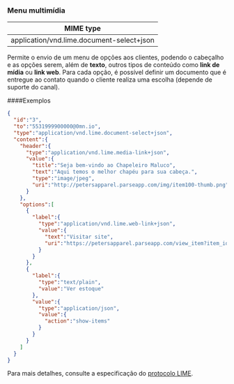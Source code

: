 ### Menu multimídia
| MIME type                            | 
|--------------------------------------|
| application/vnd.lime.document-select+json |

Permite o envio de um menu de opções aos clientes, podendo o cabeçalho e as opções serem, além de **texto**, outros tipos de conteúdo como **link de mídia** ou **link web**. Para cada opção, é possível definir um documento que é entregue ao contato quando o cliente realiza uma escolha (depende de suporte do canal).

####Exemplos

```json
{
  "id":"3",
  "to":"5531999900000@0mn.io",
  "type":"application/vnd.lime.document-select+json",
  "content":{
    "header":{
      "type":"application/vnd.lime.media-link+json",
      "value":{
        "title":"Seja bem-vindo ao Chapeleiro Maluco",
        "text":"Aqui temos o melhor chapéu para sua cabeça.",
        "type":"image/jpeg",
        "uri":"http://petersapparel.parseapp.com/img/item100-thumb.png"
      }
    },
    "options":[
      {
        "label":{
          "type":"application/vnd.lime.web-link+json",
          "value":{
            "text":"Visitar site",
            "uri":"https://petersapparel.parseapp.com/view_item?item_id=100"
          }
        }
      },
      {
        "label":{
          "type":"text/plain",
          "value":"Ver estoque"
        },
        "value":{
          "type":"application/json",
          "value":{
            "action":"show-items"
          }
        }
      }
    ]
  }
}
```

Para mais detalhes, consulte a especificação do [protocolo LIME](http://limeprotocol.org/content-types.html#document-select).
